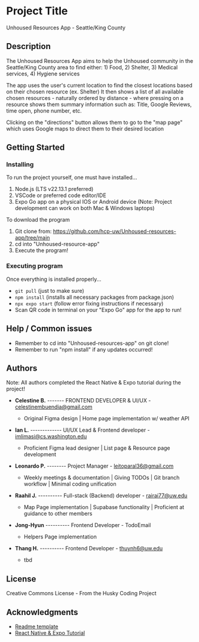 # Project Title
Unhoused Resources App - Seattle/King County

## Description
The Unhoused Resources App aims to help the Unhoused community in the Seattle/King County area
to find either: 1) Food, 2) Shelter, 3) Medical services, 4) Hygiene services

The app uses the user's current location to find the closest locations based on their chosen resource (ex. Shelter)
It then shows a list of all available chosen resources - naturally ordered by distance - where pressing on a 
resource shows them summary information such as: Title, Google Reviews, time open, phone number, etc.

Clicking on the "directions" button allows them to go to the "map page" which uses Google maps to direct them
to their desired location

## Getting Started
### Installing
To run the project yourself, one must have installed...
1. Node.js (LTS v22.13.1 preferred) 
2. VSCode or preferred code editor/IDE
3. Expo Go app on a physical IOS or Android device
(Note: Project development can work on both Mac & Windows laptops)

To download the program
1. Git clone from: https://github.com/hcp-uw/Unhoused-resources-app/tree/main
2. cd into "Unhoused-resource-app"
3. Execute the program!

### Executing program
Once everything is installed properly...
* ```git pull``` (just to make sure)
* ```npm install``` (installs all necessary packages from package.json)
* ```npx expo start``` (follow error fixing instructions if necessary)
* Scan QR code in terminal on your "Expo Go" app for the app to run!

## Help / Common issues
- Remember to cd into "Unhoused-resources-app" on git clone!
- Remember to run "npm install" if any updates occurred!

## Authors
Note: All authors completed the React Native & Expo tutorial during the project!

* **Celestine B.** ------- FRONTEND DEVELOPER & UI/UX - celestinembuendia@gmail.com
   * Original Figma design | Home page implementation w/ weather API <br>
* **Ian L.** ------------- UI/UX Lead & Frontend developer - imlimasi@cs.washington.edu
   * Proficient Figma lead designer | List page & Resource page development <br>
* **Leonardo P.** -------- Project Manager - leitoparal36@gmail.com
   * Weekly meetings & documentation | Giving TODOs | Git branch workflow | Minimal coding unification <br>
* **Raahil J.** ---------- Full-stack (Backend) developer - rairai77@uw.edu
   * Map Page implementation | Supabase functionality | Proficient at guidance to other members <br>

* **Jong-Hyun** ---------- Frontend Developer - TodoEmail
   * Helpers Page implementation <br>
*  **Thang H.** ---------- Frontend Developer - thuynh6@uw.edu
   * tbd <br>

## License
Creative Commons License - From the Husky Coding Project

## Acknowledgments
* [Readme template](https://gist.github.com/DomPizzie/7a5ff55ffa9081f2de27c315f5018afc)
* [React Native & Expo Tutorial](https://docs.expo.dev/tutorial/introduction/)
